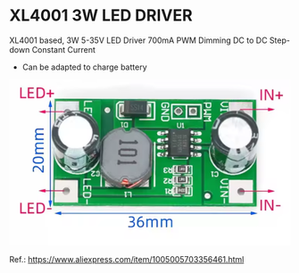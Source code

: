 # XL4001 3W LED DRIVER
XL4001 based, 3W 5-35V LED Driver 700mA PWM Dimming DC to DC Step-down Constant Current

- Can be adapted to charge battery

![img](https://raw.githubusercontent.com/rtek1000/XL4001_3W_LED_DRIVER/refs/heads/main/LED%20DRIVER%20700mA%20XL4001.png)

Ref.: https://www.aliexpress.com/item/1005005703356461.html
